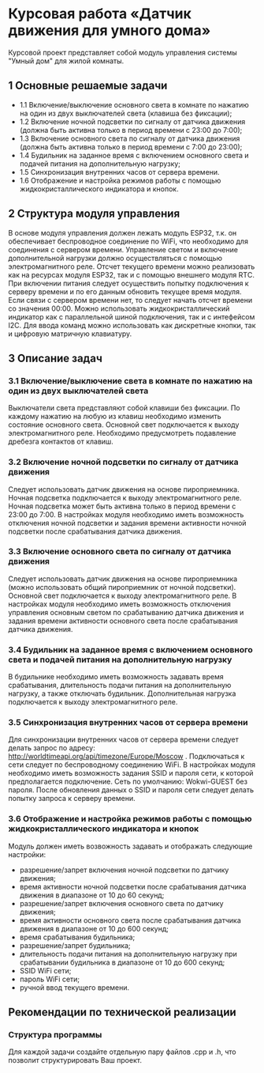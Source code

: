 # Курсовая работа «Датчик движения для умного дома»

Курсовой проект представляет собой модуль управления системы "Умный дом" для жилой комнаты.

## 1 Основные решаемые задачи

+ 1.1 Включение/выключение основного света в комнате по нажатию на один из двух выключателей света (клавиша без фиксации);
+ 1.2 Включение ночной подсветки по сигналу от датчика движения (должна быть активна только в период времени с 23:00 до 7:00);
+ 1.3 Включение основного света по сигналу от датчика движения (должна быть активна только в период времени с 7:00 до 23:00);
+ 1.4 Будильник на заданное время с включением основного света и подачей питания на дополнительную нагрузку;
+ 1.5 Синхронизация внутренних часов от сервера времени.
+ 1.6 Отображение и настройка режимов работы с помощью жидкокристаллического индикатора и кнопок.

## 2 Структура модуля управления

В основе модуля управления должен лежать модуль ESP32, т.к. он обеспечивает беспроводное соединение по WiFi, что необходимо для соединения с сервером времени.
Управление светом и включение дополнительной нагрузки должно осуществляться с помощью электромагнитного реле.
Отсчет текущего времени можно реализовать как на ресурсах модуля ESP32, так и с помощью внешнего модуля RTС.
При включении питания следует осуществить попытку подключения к серверу времени и по его данным обновить текущее время модуля. Если связи с сервером времени нет, то следует начать отсчет времени со значения 00:00.
Можно использовать жидкокристаллический индикатор как с параллельной шиной подключения, так и с интефейсом I2C.
Для ввода команд можно использовать как дискретные кнопки, так и цифровую матричную клавиатуру.

## 3 Описание задач

### 3.1 Включение/выключение света в комнате по нажатию на один из двух выключателей света

Выключатели света представляют собой клавиши без фиксации. По каждому нажатию на любую из клавиш необходимо изменить состояние основного света. Основной свет подключается к выходу электромагнитного реле. Необходимо предусмотреть подавление дребезга контактов от клавиш.

### 3.2 Включение ночной подсветки по сигналу от датчика движения

Следует использовать датчик движения на основе пироприемника. Ночная подсветка подключается к выходу электромагнитного реле. Ночная подсветка может быть активна только в период времени с 23:00 до 7:00. В настройках модуля необходимо иметь возможность отключения ночной подсветки и задания времени активности ночной подсветки после срабатывания датчика движения.

### 3.3 Включение основного света по сигналу от датчика движения

Следует использовать датчик движения на основе пироприемника (можно использовать общий пироприемник от ночной подсветки). Основной свет подключается к выходу электромагнитного реле. В настройках модуля необходимо иметь возможность отключения управления основным светом по срабатыванию датчика движения и задания времени активности основного света после срабатывания датчика движения.

### 3.4 Будильник на заданное время с включением основного света и подачей питания на дополнительную нагрузку

В будильнике необходимо иметь возможность задавать время срабатывания, длительность подачи питания на дополнительную нагрузку, а также отключать будильник. Дополнительная нагрузка подключается к выходу электромагнитного реле. 

### 3.5 Синхронизация внутренних часов от сервера времени

Для синхронизации внутренних часов от сервера времени следует делать запрос по адресу: http://worldtimeapi.org/api/timezone/Europe/Moscow . Подключаться к сети следует по беспроводному соединению WiFi. В настройках модуля необходимо иметь возможность задания SSID и пароля сети, к которой предполагается подключение. Сеть по умолчанию: Wokwi-GUEST без пароля. После обновления данных о SSID и пароля сети следует делать попытку запроса к серверу времени.

### 3.6 Отображение и настройка режимов работы с помощью жидкокристаллического индикатора и кнопок

Модуль должен иметь возвожность задавать и отображать следующие настройки:
+ разрешение/запрет включения ночной подсветки по датчику движения;
+ время активности ночной подсветки после срабатывания датчика движения в диапазоне от 10 до 60 секунд; 
+ разрешение/запрет включения основного света по датчику движения;
+ время активности основного света после срабатывания датчика движения в диапазоне от 10 до 600 секунд; 
+ время срабатывания будильника;
+ разрешение/запрет будильника;
+ длительность подачи питания на дополнительную нагрузку при срабатывании будильника в диапазоне от 10 до 600 секунд;
+ SSID WiFi сети;
+ пароль WiFi сети;
+ ручной ввод текущего времени.

## Рекомендации по технической реализации

### Структура программы

Для каждой задачи создайте отдельную пару файлов .cpp и .h, что позволит структурировать Ваш проект.
